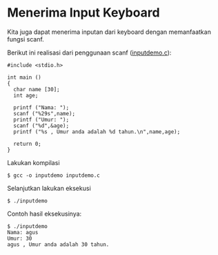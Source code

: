 # Menerima Input Keyboard

Kita juga dapat menerima inputan dari keyboard dengan memanfaatkan fungsi scanf.

Berikut ini realisasi dari penggunaan scanf ([inputdemo.c](../src/inputdemo.c)):

	#include <stdio.h>

	int main ()
	{
	  char name [30];
	  int age;
	
	  printf ("Nama: ");
	  scanf ("%29s",name);  
	  printf ("Umur: ");
	  scanf ("%d",&age);
	  printf ("%s , Umur anda adalah %d tahun.\n",name,age);
	  
	  return 0;
	}

Lakukan kompilasi

	$ gcc -o inputdemo inputdemo.c


Selanjutkan lakukan eksekusi

	$ ./inputdemo

Contoh hasil eksekusinya:

	$ ./inputdemo
	Nama: agus
	Umur: 30
	agus , Umur anda adalah 30 tahun.
